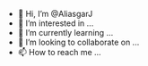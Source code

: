 - 👋 Hi, I’m @AliasgarJ
- 👀 I’m interested in ...
- 🌱 I’m currently learning ...
- 💞️ I’m looking to collaborate on ...
- 📫 How to reach me ...

<!---
AliasgarJ/AliasgarJ is a ✨ special ✨ repository because its `README.md` (this file) appears on your GitHub profile.
You can click the Preview link to take a look at your changes.
--->
